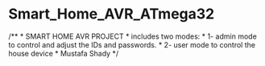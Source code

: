 # Smart_Home_AVR_ATmega32
 /**
     * SMART HOME AVR PROJECT
     * includes two modes:
     * 1- admin mode to control and adjust the IDs and passwords.
     * 2- user mode to control the house device
     *              Mustafa Shady
    */
